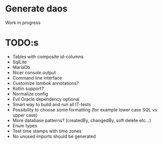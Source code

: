 # Generate daos

 Work in progress

# TODO:s
* Tables with composite id-columns
* SqlLite
* MariaDb
* Nicer console output
* Command line interface
* Customize lombok annotations?
* Kotlin support?
* Normalize config
* Evil Oracle dependency optional
* Smart way to build and run all IT-tests
* Possibility to choose some formatting (for example lower case SQL vs upper case)
* More database patterns? (createdBy, changedBy, soft delete etc...)
* Enum types
* Test time stamps with time zones
* No unused imports should be generated
